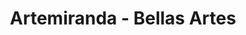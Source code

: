 ---
title: "Artemiranda - Bellas Artes"
url: /salamanca/artemiranda-bellas-artes/
shop: artesanía
---
